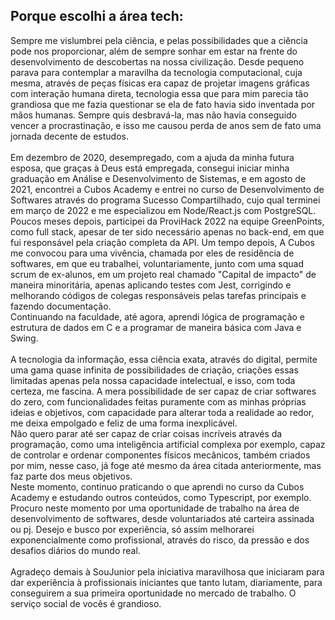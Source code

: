 <h2> Porque escolhi a área tech: </h2>

  <p> Sempre me vislumbrei pela ciência, e pelas possibilidades que a ciência pode nos proporcionar, além de sempre sonhar em estar na frente do desenvolvimento de descobertas na nossa civilização. Desde pequeno parava para contemplar a maravilha da tecnologia computacional, cuja mesma, através de peças físicas era capaz de projetar imagens gráficas com interação humana direta, tecnologia essa que para mim parecia tão grandiosa que me fazia questionar se ela de fato havia sido inventada por mãos humanas. Sempre quis desbravá-la, mas não havia conseguido vencer a procrastinação, e isso me causou perda de anos sem de fato uma jornada decente de estudos. <br/><br/> Em dezembro de 2020, desempregado, com a ajuda da minha futura esposa, que graças à Deus está empregada, consegui iniciar minha graduação em Análise e Desenvolvimento de Sistemas, e em agosto de 2021, encontrei a Cubos Academy e entrei no curso de Desenvolvimento de Softwares através do programa Sucesso Compartilhado, cujo qual terminei em março de 2022 e me especializou em Node/React.js com PostgreSQL. Poucos meses depois, participei da ProviHack 2022 na equipe GreenPoints, como full stack, apesar de ter sido necessário apenas no back-end, em que fui responsável pela criação completa da API. Um tempo depois, A Cubos me convocou para uma vivência, chamada por eles de residência de softwares, em que eu trabalhei, voluntariamente, junto com uma squad scrum de ex-alunos, em um projeto real chamado "Capital de impacto" de maneira minoritária, apenas aplicando testes com Jest, corrigindo e melhorando códigos de colegas responsáveis pelas tarefas principais e fazendo documentação. <br/> Continuando na faculdade, até agora, aprendi lógica de programação e estrutura de dados em C e a programar de maneira básica com Java e Swing.<br/><br/> A tecnologia da informação, essa ciência exata, através do digital, permite uma gama quase infinita de possibilidades de criação, criações essas limitadas apenas pela nossa capacidade intelectual, e isso, com toda certeza, me fascina. A mera possibilidade de ser capaz de criar softwares do zero, com funcionalidades feitas puramente com as minhas próprias ideias e objetivos, com capacidade para alterar toda a realidade ao redor, me deixa empolgado e feliz de uma forma inexplicável.<br/> Nâo quero parar até ser capaz de criar coisas incríveis através da programação, como uma inteligência artificial complexa por exemplo, capaz de controlar e ordenar componentes físicos mecânicos, também criados por mim, nesse caso, já foge até mesmo da área citada anteriormente, mas faz parte dos meus objetivos.<br/>Neste momento, continuo praticando o que aprendi no curso da Cubos Academy e estudando outros conteúdos, como Typescript, por exemplo. Procuro neste momento por uma oportunidade de trabalho na área de desenvolvimento de softwares, desde voluntariados até carteira assinada ou pj. Desejo e busco por experiência, só assim melhorarei exponencialmente como profissional, através do risco, da pressão e dos desafios diários do mundo real.<br/><br/> Agradeço demais à SouJunior pela iniciativa maravilhosa que iniciaram para dar experiência à profissionais iniciantes que tanto lutam, diariamente, para conseguirem a sua primeira oportunidade no mercado de trabalho. O serviço social de vocês é grandioso.</p>
